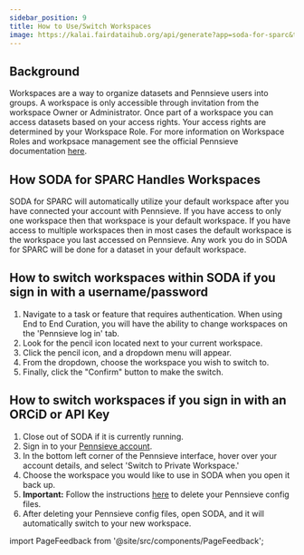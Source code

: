 ```yaml
---
sidebar_position: 9
title: How to Use/Switch Workspaces
image: https://kalai.fairdataihub.org/api/generate?app=soda-for-sparc&title=How%20to%20Use%2FSwitch%20Workspaces&description=%27How%20to%27%20SPARC%20series
---
```


## Background

Workspaces are a way to organize datasets and Pennsieve users into groups. A workspace is only accessible through invitation from the workspace Owner or Administrator. Once part of a workspace you can access datasets based on your access rights. Your access rights are determined by your Workspace Role. For more information on Workspace Roles and workpsace management see the official Pennsieve documentation [here](https://docs.pennsieve.io/docs/workspace-management#multiple-workspaces).

## How SODA for SPARC Handles Workspaces

SODA for SPARC will automatically utilize your default workspace after you have connected your account with Pennsieve.
If you have access to only one workspace then that workspace is your default workspace. If you have access to multiple workspaces then in most cases the default workspace is the workspace you last accessed on Pennsieve. Any work you do in SODA for SPARC will be done for a dataset in your default workspace.

## How to switch workspaces within SODA if you sign in with a username/password

1. Navigate to a task or feature that requires authentication. When using End to End Curation, you will have the ability to change workspaces on the 'Pennsieve log in' tab.
2. Look for the pencil icon located next to your current workspace.
3. Click the pencil icon, and a dropdown menu will appear.
4. From the dropdown, choose the workspace you wish to switch to.
5. Finally, click the "Confirm" button to make the switch.

## How to switch workspaces if you sign in with an ORCiD or API Key

1. Close out of SODA if it is currently running.
2. Sign in to your [Pennsieve account](https://app.pennsieve.io/).
3. In the bottom left corner of the Pennsieve interface, hover over your account details, and select 'Switch to Private Workspace.'
4. Choose the workspace you would like to use in SODA when you open it back up.
5. **Important:** Follow the instructions [here](../common-errors/deleting-pennsieve-config-files) to delete your Pennsieve config files.
6. After deleting your Pennsieve config files, open SODA, and it will automatically switch to your new workspace.

import PageFeedback from '@site/src/components/PageFeedback';

<PageFeedback />
